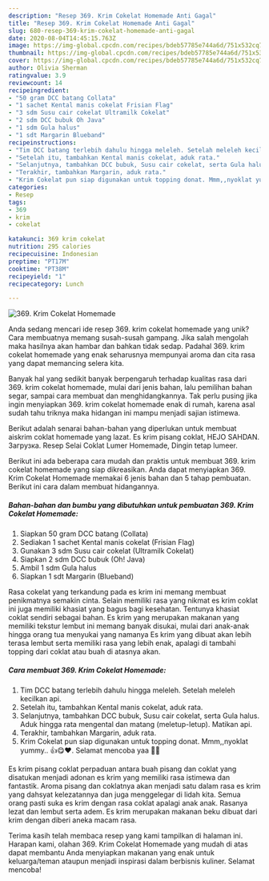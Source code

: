 ```yaml
---
description: "Resep 369. Krim Cokelat Homemade Anti Gagal"
title: "Resep 369. Krim Cokelat Homemade Anti Gagal"
slug: 680-resep-369-krim-cokelat-homemade-anti-gagal
date: 2020-08-04T14:45:15.763Z
image: https://img-global.cpcdn.com/recipes/bdeb57785e744a6d/751x532cq70/369-krim-cokelat-homemade-foto-resep-utama.jpg
thumbnail: https://img-global.cpcdn.com/recipes/bdeb57785e744a6d/751x532cq70/369-krim-cokelat-homemade-foto-resep-utama.jpg
cover: https://img-global.cpcdn.com/recipes/bdeb57785e744a6d/751x532cq70/369-krim-cokelat-homemade-foto-resep-utama.jpg
author: Olivia Sherman
ratingvalue: 3.9
reviewcount: 14
recipeingredient:
- "50 gram DCC batang Collata"
- "1 sachet Kental manis cokelat Frisian Flag"
- "3 sdm Susu cair cokelat Ultramilk Cokelat"
- "2 sdm DCC bubuk Oh Java"
- "1 sdm Gula halus"
- "1 sdt Margarin Blueband"
recipeinstructions:
- "Tim DCC batang terlebih dahulu hingga meleleh. Setelah meleleh kecilkan api."
- "Setelah itu, tambahkan Kental manis cokelat, aduk rata."
- "Selanjutnya, tambahkan DCC bubuk, Susu cair cokelat, serta Gula halus. Aduk hingga rata mengental dan matang (meletup-letup). Matikan api."
- "Terakhir, tambahkan Margarin, aduk rata."
- "Krim Cokelat pun siap digunakan untuk topping donat. Mmm,,nyoklat yummy.. 👍😋❤. Selamat mencoba yaa 🙏😊"
categories:
- Resep
tags:
- 369
- krim
- cokelat

katakunci: 369 krim cokelat 
nutrition: 295 calories
recipecuisine: Indonesian
preptime: "PT17M"
cooktime: "PT38M"
recipeyield: "1"
recipecategory: Lunch

---
```



![369. Krim Cokelat Homemade](https://img-global.cpcdn.com/recipes/bdeb57785e744a6d/751x532cq70/369-krim-cokelat-homemade-foto-resep-utama.jpg)

Anda sedang mencari ide resep 369. krim cokelat homemade yang unik? Cara membuatnya memang susah-susah gampang. Jika salah mengolah maka hasilnya akan hambar dan bahkan tidak sedap. Padahal 369. krim cokelat homemade yang enak seharusnya mempunyai aroma dan cita rasa yang dapat memancing selera kita.

Banyak hal yang sedikit banyak berpengaruh terhadap kualitas rasa dari 369. krim cokelat homemade, mulai dari jenis bahan, lalu pemilihan bahan segar, sampai cara membuat dan menghidangkannya. Tak perlu pusing jika ingin menyiapkan 369. krim cokelat homemade enak di rumah, karena asal sudah tahu triknya maka hidangan ini mampu menjadi sajian istimewa.

Berikut adalah senarai bahan-bahan yang diperlukan untuk membuat aiskrim coklat homemade yang lazat. Es krim pisang coklat, HEJO SAHDAN. Загрузка. Resep Selai Coklat Lumer Homemade, Dingin tetap lumeer.


Berikut ini ada beberapa cara mudah dan praktis untuk membuat 369. krim cokelat homemade yang siap dikreasikan. Anda dapat menyiapkan 369. Krim Cokelat Homemade memakai 6 jenis bahan dan 5 tahap pembuatan. Berikut ini cara dalam membuat hidangannya.

<!--inarticleads1-->

##### Bahan-bahan dan bumbu yang dibutuhkan untuk pembuatan 369. Krim Cokelat Homemade:

1. Siapkan 50 gram DCC batang (Collata)
1. Sediakan 1 sachet Kental manis cokelat (Frisian Flag)
1. Gunakan 3 sdm Susu cair cokelat (Ultramilk Cokelat)
1. Siapkan 2 sdm DCC bubuk (Oh! Java)
1. Ambil 1 sdm Gula halus
1. Siapkan 1 sdt Margarin (Blueband)


Rasa cokelat yang terkandung pada es krim ini memang membuat penikmatnya semakin cinta. Selain memiliki rasa yang nikmat es krim coklat ini juga memiliki khasiat yang bagus bagi kesehatan. Tentunya khasiat coklat sendiri sebagai bahan. Es krim yang merupakan makanan yang memiliki tekstur lembut ini memang banyak disukai, mulai dari anak-anak hingga orang tua menyukai yang namanya Es krim yang dibuat akan lebih terasa lembut serta memiliki rasa yang lebih enak, apalagi di tambahi topping dari coklat atau buah di atasnya akan. 

<!--inarticleads2-->

##### Cara membuat 369. Krim Cokelat Homemade:

1. Tim DCC batang terlebih dahulu hingga meleleh. Setelah meleleh kecilkan api.
1. Setelah itu, tambahkan Kental manis cokelat, aduk rata.
1. Selanjutnya, tambahkan DCC bubuk, Susu cair cokelat, serta Gula halus. Aduk hingga rata mengental dan matang (meletup-letup). Matikan api.
1. Terakhir, tambahkan Margarin, aduk rata.
1. Krim Cokelat pun siap digunakan untuk topping donat. Mmm,,nyoklat yummy.. 👍😋❤. Selamat mencoba yaa 🙏😊


Es krim pisang coklat perpaduan antara buah pisang dan coklat yang disatukan menjadi adonan es krim yang memiliki rasa istimewa dan fantastik. Aroma pisang dan coklatnya akan menjadi satu dalam rasa es krim yang dahsyat kelezatannya dan juga menggelegar di lidah kita. Semua orang pasti suka es krim dengan rasa coklat apalagi anak anak. Rasanya lezat dan lembut serta adem. Es krim merupakan makanan beku dibuat dari krim dengan diberi aneka macam rasa. 

Terima kasih telah membaca resep yang kami tampilkan di halaman ini. Harapan kami, olahan 369. Krim Cokelat Homemade yang mudah di atas dapat membantu Anda menyiapkan makanan yang enak untuk keluarga/teman ataupun menjadi inspirasi dalam berbisnis kuliner. Selamat mencoba!
